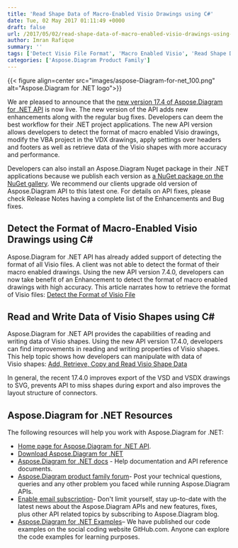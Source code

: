 ```yaml
---
title: 'Read Shape Data of Macro-Enabled Visio Drawings using C#'
date: Tue, 02 May 2017 01:11:49 +0000
draft: false
url: /2017/05/02/read-shape-data-of-macro-enabled-visio-drawings-using-csharp/
author: Imran Rafique
summary: ''
tags: ['Detect Visio File Format', 'Macro Enabled Visio', 'Read Shape Data', 'Write Shape Data']
categories: ['Aspose.Diagram Product Family']
---
```




{{< figure align=center src="images/aspose-Diagram-for-net_100.png" alt="Aspose.Diagram for .NET logo">}}


We are pleased to announce that the [new version 17.4 of Aspose.Diagram for .NET API][1] is now live. The new version of the API adds new enhancements along with the regular bug fixes. Developers can deem the best workflow for their .NET project applications. The new API version allows developers to detect the format of macro enabled Visio drawings, modify the VBA project in the VDX drawings, apply settings over headers and footers as well as retrieve data of the Visio shapes with more accuracy and performance. 

Developers can also install an Aspose.Diagram Nuget package in their .NET applications because we publish each version as [a NuGet package on the NuGet gallery][2]. We recommend our clients upgrade old version of Aspose.Diagram API to this latest one. For details on API fixes, please check Release Notes having a complete list of the Enhancements and Bug fixes.

## Detect the Format of Macro-Enabled Visio Drawings using C#

Aspose.Diagram for .NET API has already added support of detecting the format of all Visio files. A client was not able to detect the format of their macro enabled drawings. Using the new API version 7.4.0, developers can now take benefit of an Enhancement to detect the format of macro enabled drawings with high accuracy. This article narrates how to retrieve the format of Visio files: [Detect the Format of Visio File][3]

## Read and Write Data of Visio Shapes using C#

Aspose.Diagram for .NET API provides the capabilities of reading and writing data of Visio shapes. Using the new API version 17.4.0, developers can find improvements in reading and writing properties of Visio shapes. This help topic shows how developers can manipulate with data of Visio shapes: [Add, Retrieve, Copy and Read Visio Shape Data][4]

In general, the recent 17.4.0 improves export of the VSD and VSDX drawings to SVG, prevents API to miss shapes during export and also improves the layout structure of connectors.

## Aspose.Diagram for .NET Resources

The following resources will help you work with Aspose.Diagram for .NET:

*   [Home page for Aspose.Diagram for .NET API][5].
*   [Download Aspose.Diagram for .NET][6]
*   [Aspose.Diagram for .NET docs][7] - Help documentation and API reference documents.
*   [Aspose.Diagram product family forum][8]\- Post your technical questions, queries and any other problem you faced while running Aspose.Diagram APIs.
*   [Enable email subscription][9]\- Don't limit yourself, stay up-to-date with the latest news about the Aspose.Diagram APIs and new features, fixes, plus other API related topics by subscribing to Aspose.Diagram blog.
*   [Aspose.Diagram for .NET Examples][10]– We have published our code examples on the social coding website GitHub.com. Anyone can explore the code examples for learning purposes.




[1]: http://downloads.aspose.com/diagram/net/new-releases/aspose.diagram-for-.net-17.4.0/
[2]: https://www.nuget.org/packages/Aspose.Diagram
[3]: https://docs.aspose.com/diagram/net/introduction/#detect-the-format-of-visio-file
[4]: https://docs.aspose.com/diagram/net/add-retrieve-copy-and-read-visio-shape-data/
[5]: https://products.aspose.com/diagram/net
[6]: http://downloads.aspose.com/diagram/net
[7]: https://docs.aspose.com/diagram/net
[8]: http://forum.aspose.com
[9]: https://blog.aspose.com/category/aspose-products/aspose-diagram-product-family/
[10]: https://github.com/asposediagram/Aspose_diagram_NET




